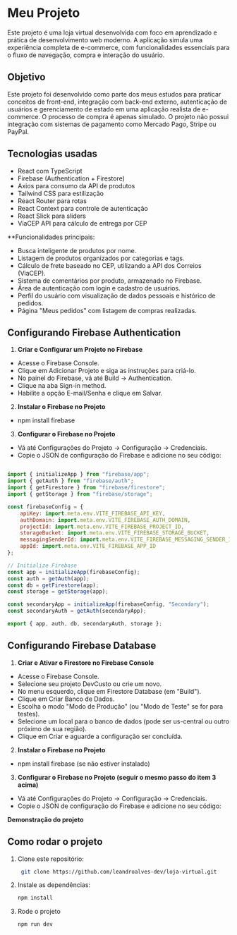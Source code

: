 # Meu Projeto

Este projeto é uma loja virtual desenvolvida com foco em aprendizado e prática de desenvolvimento web moderno. A aplicação simula uma experiência completa de e-commerce, com funcionalidades essenciais para o fluxo de navegação, compra e interação do usuário.

## Objetivo

Este projeto foi desenvolvido como parte dos meus estudos para praticar conceitos de front-end, integração com back-end externo, autenticação de usuários e gerenciamento de estado em uma aplicação realista de e-commerce.
O processo de compra é apenas simulado. O projeto não possui integração com sistemas de pagamento como Mercado Pago, Stripe ou PayPal.

## Tecnologias usadas

-  React com TypeScript
-  Firebase (Authentication + Firestore)
-  Axios para consumo da API de produtos
-  Tailwind CSS para estilização
-  React Router para rotas
-  React Context para controle de autenticação
-  React Slick para sliders
-  ViaCEP API para cálculo de entrega por CEP

**Funcionalidades principais:

 -  Busca inteligente de produtos por nome.
 -  Listagem de produtos organizados por categorias e tags.
 -  Cálculo de frete baseado no CEP, utilizando a API dos Correios (ViaCEP).
 -  Sistema de comentários por produto, armazenado no Firebase.
 -  Área de autenticação com login e cadastro de usuários.
 -  Perfil do usuário com visualização de dados pessoais e histórico de pedidos.
 -  Página "Meus pedidos" com listagem de compras realizadas.

## Configurando Firebase Authentication

1.   **Criar e Configurar um Projeto no Firebase**

-   Acesse o Firebase Console.
-   Clique em Adicionar Projeto e siga as instruções para criá-lo.
-   No painel do Firebase, vá até Build → Authentication.
-   Clique na aba Sign-in method.
-   Habilite a opção E-mail/Senha e clique em Salvar.

2.   **Instalar o Firebase no Projeto**

-   npm install firebase

3.   **Configurar o Firebase no Projeto**

-   Vá até Configurações do Projeto → Configuração → Credenciais.
-   Copie o JSON de configuração do Firebase e adicione no seu código:

```javascript

import { initializeApp } from "firebase/app";
import { getAuth } from "firebase/auth";
import { getFirestore } from "firebase/firestore";
import { getStorage } from "firebase/storage";

const firebaseConfig = {
    apiKey: import.meta.env.VITE_FIREBASE_API_KEY,
    authDomain: import.meta.env.VITE_FIREBASE_AUTH_DOMAIN,
    projectId: import.meta.env.VITE_FIREBASE_PROJECT_ID,
    storageBucket: import.meta.env.VITE_FIREBASE_STORAGE_BUCKET,
    messagingSenderId: import.meta.env.VITE_FIREBASE_MESSAGING_SENDER_ID,
    appId: import.meta.env.VITE_FIREBASE_APP_ID
};

// Initialize Firebase
const app = initializeApp(firebaseConfig);
const auth = getAuth(app);
const db = getFirestore(app); 
const storage = getStorage(app);

const secondaryApp = initializeApp(firebaseConfig, "Secondary");
const secondaryAuth = getAuth(secondaryApp);

export { app, auth, db, secondaryAuth, storage };
````

## Configurando Firebase Database

1.   **Criar e Ativar o Firestore no Firebase Console**

-   Acesse o Firebase Console.
-   Selecione seu projeto DevCusto ou crie um novo.
-   No menu esquerdo, clique em Firestore Database (em "Build").
-   Clique em Criar Banco de Dados.
-   Escolha o modo "Modo de Produção" (ou "Modo de Teste" se for para testes).
-   Selecione um local para o banco de dados (pode ser us-central ou outro próximo de sua região).
-   Clique em Criar e aguarde a configuração ser concluída.

2.   **Instalar o Firebase no Projeto**

-   npm install firebase (se não estiver instalado)

3.   **Configurar o Firebase no Projeto (seguir o mesmo passo do item 3 acima)**

-   Vá até Configurações do Projeto → Configuração → Credenciais.
-   Copie o JSON de configuração do Firebase e adicione no seu código:


**Demonstração do projeto**

## Como rodar o projeto

1. Clone este repositório:
   ```bash
    git clone https://github.com/leandroalves-dev/loja-virtual.git

2. Instale as dependências:
   ```bash
   npm install

3. Rode o projeto
    ```bash
    npm run dev
